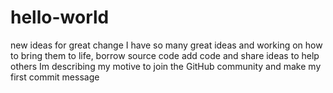 # hello-world
new ideas for great change
I have so many great ideas and working on how to bring them to life, borrow source code add code and share ideas to help others
Im describing my motive to join the GitHub community and make my first commit message
